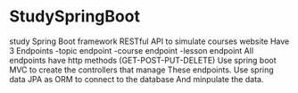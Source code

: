 # StudySpringBoot
study Spring Boot framework
RESTful API to simulate courses website
Have 3 Endpoints 
-topic endpoint
-course endpoint
-lesson endpoint
All endpoints have http methods (GET-POST-PUT-DELETE)
Use spring boot MVC to create the controllers that manage 
These endpoints.
Use spring data JPA as ORM to connect to the database 
And minpulate the data.
